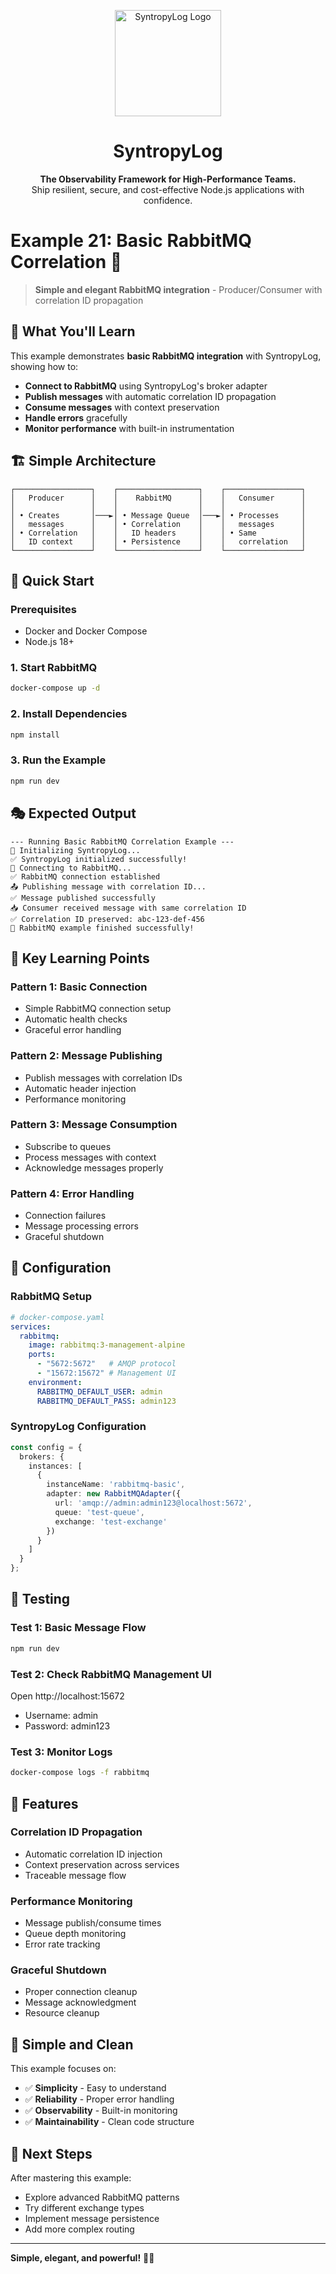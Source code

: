 <p align="center">
  <img src="https://raw.githubusercontent.com/Syntropysoft/syntropylog-examples-/main/assets/syntropyLog-logo.png" alt="SyntropyLog Logo" width="170"/>
</p>

<h1 align="center">SyntropyLog</h1>

<p align="center">
  <strong>The Observability Framework for High-Performance Teams.</strong>
  <br />
  Ship resilient, secure, and cost-effective Node.js applications with confidence.
</p>

# Example 21: Basic RabbitMQ Correlation 🐰

> **Simple and elegant RabbitMQ integration** - Producer/Consumer with correlation ID propagation

## 🎯 What You'll Learn

This example demonstrates **basic RabbitMQ integration** with SyntropyLog, showing how to:

- **Connect to RabbitMQ** using SyntropyLog's broker adapter
- **Publish messages** with automatic correlation ID propagation
- **Consume messages** with context preservation
- **Handle errors** gracefully
- **Monitor performance** with built-in instrumentation

## 🏗️ Simple Architecture

```
┌─────────────────┐    ┌──────────────────┐    ┌─────────────────┐
│   Producer      │    │    RabbitMQ      │    │   Consumer      │
│                 │    │                  │    │                 │
│ • Creates       │───►│ • Message Queue  │───►│ • Processes     │
│   messages      │    │ • Correlation    │    │   messages      │
│ • Correlation   │    │   ID headers     │    │ • Same          │
│   ID context    │    │ • Persistence    │    │   correlation   │
└─────────────────┘    └──────────────────┘    └─────────────────┘
```

## 🚀 Quick Start

### Prerequisites
- Docker and Docker Compose
- Node.js 18+

### 1. Start RabbitMQ
```bash
docker-compose up -d
```

### 2. Install Dependencies
```bash
npm install
```

### 3. Run the Example
```bash
npm run dev
```

## 🎭 Expected Output

```log
--- Running Basic RabbitMQ Correlation Example ---
🚀 Initializing SyntropyLog...
✅ SyntropyLog initialized successfully!
🐰 Connecting to RabbitMQ...
✅ RabbitMQ connection established
📤 Publishing message with correlation ID...
✅ Message published successfully
📥 Consumer received message with same correlation ID
✅ Correlation ID preserved: abc-123-def-456
🐰 RabbitMQ example finished successfully!
```

## 🎯 Key Learning Points

### **Pattern 1: Basic Connection**
- Simple RabbitMQ connection setup
- Automatic health checks
- Graceful error handling

### **Pattern 2: Message Publishing**
- Publish messages with correlation IDs
- Automatic header injection
- Performance monitoring

### **Pattern 3: Message Consumption**
- Subscribe to queues
- Process messages with context
- Acknowledge messages properly

### **Pattern 4: Error Handling**
- Connection failures
- Message processing errors
- Graceful shutdown

## 🔧 Configuration

### RabbitMQ Setup
```yaml
# docker-compose.yaml
services:
  rabbitmq:
    image: rabbitmq:3-management-alpine
    ports:
      - "5672:5672"   # AMQP protocol
      - "15672:15672" # Management UI
    environment:
      RABBITMQ_DEFAULT_USER: admin
      RABBITMQ_DEFAULT_PASS: admin123
```

### SyntropyLog Configuration
```typescript
const config = {
  brokers: {
    instances: [
      {
        instanceName: 'rabbitmq-basic',
        adapter: new RabbitMQAdapter({
          url: 'amqp://admin:admin123@localhost:5672',
          queue: 'test-queue',
          exchange: 'test-exchange'
        })
      }
    ]
  }
};
```

## 🧪 Testing

### Test 1: Basic Message Flow
```bash
npm run dev
```

### Test 2: Check RabbitMQ Management UI
Open http://localhost:15672
- Username: admin
- Password: admin123

### Test 3: Monitor Logs
```bash
docker-compose logs -f rabbitmq
```

## 🎨 Features

### **Correlation ID Propagation**
- Automatic correlation ID injection
- Context preservation across services
- Traceable message flow

### **Performance Monitoring**
- Message publish/consume times
- Queue depth monitoring
- Error rate tracking

### **Graceful Shutdown**
- Proper connection cleanup
- Message acknowledgment
- Resource cleanup

## 🚨 Simple and Clean

This example focuses on:
- ✅ **Simplicity** - Easy to understand
- ✅ **Reliability** - Proper error handling
- ✅ **Observability** - Built-in monitoring
- ✅ **Maintainability** - Clean code structure

## 🎯 Next Steps

After mastering this example:
- Explore advanced RabbitMQ patterns
- Try different exchange types
- Implement message persistence
- Add more complex routing

---

**Simple, elegant, and powerful!** 🐰✨ 